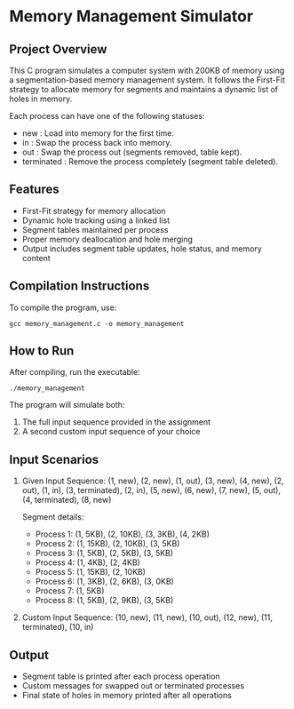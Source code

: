 Memory Management Simulator
===========================

Project Overview
----------------
This C program simulates a computer system with 200KB of memory using a segmentation-based memory 
management system. It follows the First-Fit strategy to allocate memory for segments and maintains 
a dynamic list of holes in memory.

Each process can have one of the following statuses:
- new         : Load into memory for the first time.
- in          : Swap the process back into memory.
- out         : Swap the process out (segments removed, table kept).
- terminated  : Remove the process completely (segment table deleted).

Features
--------
- First-Fit strategy for memory allocation
- Dynamic hole tracking using a linked list
- Segment tables maintained per process
- Proper memory deallocation and hole merging
- Output includes segment table updates, hole status, and memory content

Compilation Instructions
------------------------
To compile the program, use:

    gcc memory_management.c -o memory_management

How to Run
----------
After compiling, run the executable:

    ./memory_management

The program will simulate both:
1. The full input sequence provided in the assignment
2. A second custom input sequence of your choice

Input Scenarios
---------------
1. Given Input Sequence:
    (1, new), (2, new), (1, out), (3, new), (4, new),
    (2, out), (1, in), (3, terminated), (2, in), 
    (5, new), (6, new), (7, new), (5, out), 
    (4, terminated), (8, new)

    Segment details:
    - Process 1: (1, 5KB), (2, 10KB), (3, 3KB), (4, 2KB)
    - Process 2: (1, 15KB), (2, 10KB), (3, 5KB)
    - Process 3: (1, 5KB), (2, 5KB), (3, 5KB)
    - Process 4: (1, 4KB), (2, 4KB)
    - Process 5: (1, 15KB), (2, 10KB)
    - Process 6: (1, 3KB), (2, 6KB), (3, 0KB)
    - Process 7: (1, 5KB)
    - Process 8: (1, 5KB), (2, 9KB), (3, 5KB)

2. Custom Input Sequence:
    (10, new), (11, new), (10, out), 
    (12, new), (11, terminated), (10, in)

Output
------
- Segment table is printed after each process operation
- Custom messages for swapped out or terminated processes
- Final state of holes in memory printed after all operations

